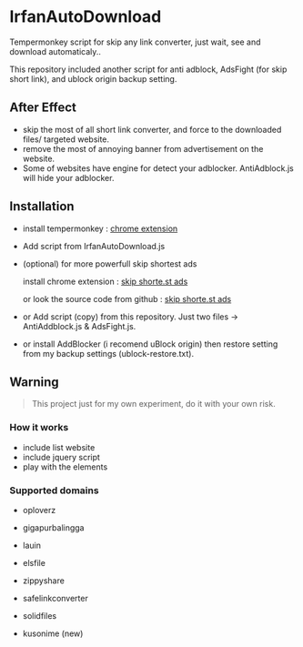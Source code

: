 # IrfanAutoDownload
Tempermonkey script for skip any link converter, just wait, see and download automaticaly..

This repository included another script for anti adblock, AdsFight (for skip short link), and ublock origin backup setting.



## After Effect

- skip the most of all short link converter, and force to the downloaded files/ targeted website.
- remove the most of annoying banner from advertisement on the website.
- Some of websites have engine for detect your adblocker. AntiAdblock.js will hide your adblocker.



## Installation

- install tempermonkey : [chrome extension](https://chrome.google.com/webstore/detail/tampermonkey/dhdgffkkebhmkfjojejmpbldmpobfkfo?hl=en)

- Add script from IrfanAutoDownload.js

- (optional) for more powerfull skip shortest ads

  install chrome extension : [skip shorte.st ads](https://chrome.google.com/webstore/detail/skip-shortest-ads/bhgkdnnlhmefhnkfilcaaibapeepkfok)

  or look the source code from github : [skip shorte.st ads](https://github.com/anka-213/chrome-shorte.st-skipper)

- or Add script (copy) from this repository. Just two files -> AntiAddblock.js &  AdsFight.js. 
- or install AddBlocker (i recomend uBlock origin) then restore setting from my backup settings (ublock-restore.txt).

## Warning

> This project just for my own experiment, do it with your own risk.



### How it works 

- include list website
- include jquery script
- play with the elements



### Supported domains

- oploverz

- gigapurbalingga

- lauin

- elsfile

- zippyshare

- safelinkconverter

- solidfiles

- kusonime (new)

  ​

